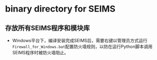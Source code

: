 # binary directory for SEIMS
## 存放所有SEIMS程序和模块库


+ Windows平台下，编译安装完成SEIMS后，需要右键以管理员方式运行`Firewall_for_Windows.bat`配置防火墙规则，以防在运行Python脚本调用SEIMS程序时被防火墙阻止。


